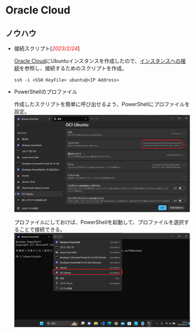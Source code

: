 #   Oracle Cloud

##  ノウハウ
- 接続スクリプト[<span style="color: red;">*2023/2/24*</span>]

  [Oracle Cloud](https://www.oracle.com/jp/cloud/)にUbuntuインスタンスを作成したので、[インスタンスへの接続](https://docs.oracle.com/ja-jp/iaas/Content/Compute/Tasks/accessinginstance.htm)を参照し、接続するためのスクリプトを作成。
  
  ```
  ssh -i <SSH KeyFile> ubuntu@<IP Address>
  ```
- PowerShellのプロファイル

  作成したスクリプトを簡単に呼び出せるよう、PowerShellにプロファイルを設定。
  ![プロファイル設定](/images/OCI/PowerShell_OCI_Ubuntu_20230224_231606.png)

  プロファイルにしておけば、PowerShellを起動して、プロファイルを選択することで接続できる。
  ![プロファイル選択](/images/OCI/PowerShell_Profile_20230224_232526.png)

